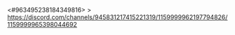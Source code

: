 <#963495238184349816> > https://discord.com/channels/945831217415221319/1159999962197794826/1159999965398044692